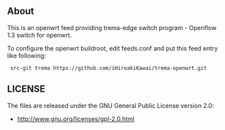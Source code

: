 About
-----
This is an openwrt feed providing trema-edge switch program - Openflow 1.3 switch for openwrt.

To configure the openwrt buildroot, edit feeds.conf and 
put this feed entry like following:
```
 src-git trema https://github.com/iHiroakiKawai/trema-openwrt.git
```

LICENSE
-------
The files are released under the GNU General Public License version 2.0:

* http://www.gnu.org/licenses/gpl-2.0.html
